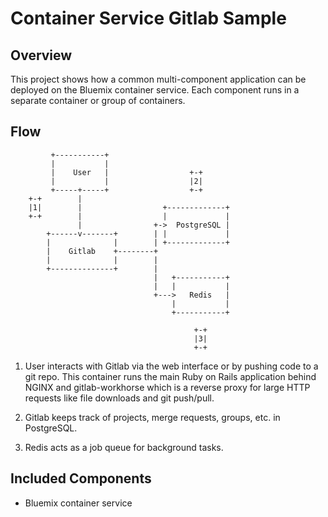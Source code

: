 # Container Service Gitlab Sample

## Overview
This project shows how a common multi-component application can be deployed
on the Bluemix container service. Each component runs in a separate container
or group of containers.

## Flow

             +-----------+
             |           |
             |    User   |                  +-+
             |           |                  |2|
             +-----+-----+                  +-+
        +-+        |
        |1|        |                  +-------------+
        +-+        |                  |             |
                   |                +->  PostgreSQL |
            +------v-------+        | |             |
            |              |        | +-------------+
            |    Gitlab    +--------+
            |              |        |
            +--------------+        |
                                    |   +-----------+
                                    |   |           |
                                    +--->   Redis   |
                                        |           |
                                        +-----------+

                                             +-+
                                             |3|
                                             +-+


1. User interacts with Gitlab via the web interface or by pushing code to a git
   repo. This container runs the main Ruby on Rails application behind NGINX and
   gitlab-workhorse which is a reverse proxy for large HTTP requests like file
   downloads and git push/pull.

2. Gitlab keeps track of projects, merge requests, groups, etc. in PostgreSQL.

3. Redis acts as a job queue for background tasks.


## Included Components
- Bluemix container service

